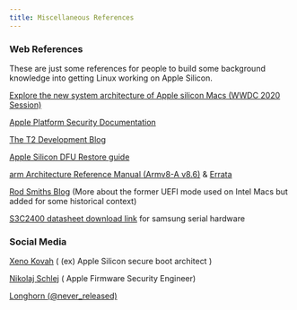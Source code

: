 ```yaml
---
title: Miscellaneous References
---
```



### Web References
These are just some references for people to build some background knowledge into getting Linux working on Apple Silicon.

[Explore the new system architecture of Apple silicon Macs (WWDC 2020 Session)](https://developer.apple.com/videos/play/wwdc2020/10686/)

[Apple Platform Security Documentation](https://support.apple.com/en-au/guide/security/welcome/web)

[The T2 Development Blog](https://blog.t8012.dev/ace-part-1/)

[Apple Silicon DFU Restore guide](https://support.apple.com/guide/apple-configurator-mac/apdd5f3c75ad/mac)

[arm Architecture Reference Manual (Armv8-A v8.6)](https://documentation-service.arm.com/static/5fa3bd1eb209f547eebd4141?token=) & [Errata](https://documentation-service.arm.com/static/5fc8ec531c8c5d708d2a336e?token=)

[Rod Smiths Blog](https://www.rodsbooks.com/refind/) (More about the former UEFI mode used on Intel Macs but added for some historical context)

[S3C2400 datasheet download link](https://www.digchip.com/datasheets/parts/datasheet/409/S3C2400-pdf.php) for samsung serial hardware 
### Social Media

[Xeno Kovah](https://twitter.com/XenoKovah) ( (ex) Apple Silicon secure boot architect )

[Nikolaj Schlej](https://twitter.com/NikolajSchlej) ( Apple Firmware Security Engineer)

[Longhorn (@never_released)](https://twitter.com/never_released)
